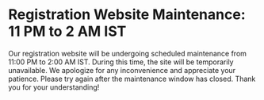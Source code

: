 # Registration Website Maintenance: 11 PM to 2 AM IST
Our registration website will be undergoing scheduled maintenance from 11:00 PM to 2:00 AM IST. During this time, the site will be temporarily unavailable. We apologize for any inconvenience and appreciate your patience. Please try again after the maintenance window has closed. Thank you for your understanding!
